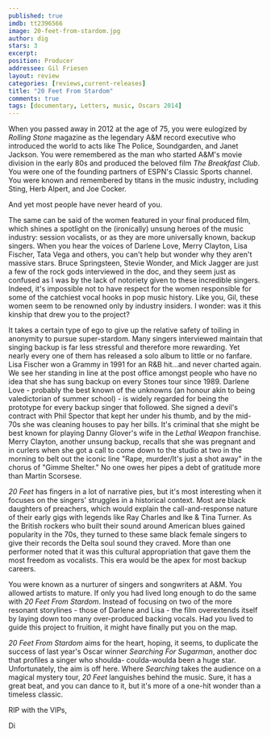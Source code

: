 ```yaml
---
published: true
imdb: tt2396566
image: 20-feet-from-stardom.jpg
author: dig
stars: 3
excerpt: 
position: Producer
addressee: Gil Friesen
layout: review
categories: [reviews,current-releases]
title: "20 Feet From Stardom"
comments: true
tags: [documentary, Letters, music, Oscars 2014]
---
```

When you passed away in 2012 at the age of 75, you were eulogized by _Rolling Stone_ magazine as the legendary A&M record executive who introduced the world to acts like The Police, Soundgarden, and Janet Jackson. You were remembered as the man who started A&M's movie division in the early 80s and produced the beloved film _The Breakfast Club_. You were one of the founding partners of ESPN's Classic Sports channel. You were known and remembered by titans in the music industry, including Sting, Herb Alpert, and Joe Cocker. 

And yet most people have never heard of you.   

The same can be said of the women featured in your final produced film, which shines a spotlight on the (ironically) unsung heroes of the music industry: session vocalists, or as they are more universally known, backup singers. When you hear the voices of Darlene Love, Merry Clayton, Lisa Fischer, Tata Vega and others, you can't help but wonder why they aren't massive stars. Bruce Springsteen, Stevie Wonder, and Mick Jagger are just a few of the rock gods interviewed in the doc, and they seem just as confused as I was by the lack of notoriety given to these incredible singers. Indeed, it's impossible not to have respect for the women responsible for some of the catchiest vocal hooks in pop music history. Like you, Gil, these women seem to be renowned only by industry insiders. I wonder: was it this kinship that drew you to the project?

It takes a certain type of ego to give up the relative safety of toiling in anonymity to pursue super-stardom. Many singers interviewed maintain that singing backup is far less stressful and therefore more rewarding. Yet nearly every one of them has released a solo album to little or no fanfare. Lisa Fischer won a Grammy in 1991 for an R&B hit…and never charted again. We see her standing in line at the post office amongst people who have no idea that she has sung backup on every Stones tour since 1989. Darlene Love - probably the best known of the unknowns (an honour akin to being valedictorian of summer school) - is widely regarded for being the prototype for every backup singer that followed. She signed a devil's contract with Phil Spector that kept her under his thumb, and by the mid-70s she was cleaning houses to pay her bills. It's criminal that she might be best known for playing Danny Glover's wife in the _Lethal Weapon_ franchise. Merry Clayton, another unsung backup, recalls that she was pregnant and in curlers when she got a call to come down to the studio at two in the morning to belt out the iconic line "Rape, murder/It's just a shot away" in the chorus of "Gimme Shelter." No one owes her pipes a debt of gratitude more than Martin Scorsese.

_20 Feet_ has fingers in a lot of narrative pies, but it's most interesting when it focuses on the singers' struggles in a historical context. Most are black daughters of preachers, which would explain the call-and-response nature of their early gigs with legends like Ray Charles and Ike & Tina Turner. As the British rockers who built their sound around American blues gained popularity in the 70s, they turned to these same black female singers to give their records the Delta soul sound they craved. More than one performer noted that it was this cultural appropriation that gave them the most freedom as vocalists. This era would be the apex for most backup careers. 

You were known as a nurturer of singers and songwriters at A&M. You allowed artists to mature. If only you had lived long enough to do the same with _20 Feet From Stardom_. Instead of focusing on two of the more resonant storylines - those of Darlene and Lisa - the film overextends itself by laying down too many over-produced backing vocals. Had you lived to guide this project to fruition, it might have finally put you on the map.   

_20 Feet From Stardom_ aims for the heart, hoping, it seems, to duplicate the success of last year's Oscar winner _Searching For Sugarman_, another doc that profiles a singer who shoulda- coulda-woulda been a huge star. Unfortunately, the aim is off here. Where _Searching_ takes the audience on a magical mystery tour, _20 Feet_ languishes behind the music. Sure, it has a great beat, and you can dance to it, but it's more of a one-hit wonder than a timeless classic.

RIP with the VIPs,   

Di
